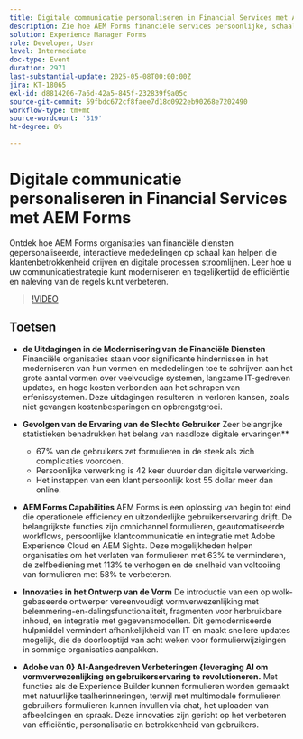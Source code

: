 ```yaml
---
title: Digitale communicatie personaliseren in Financial Services met AEM Forms
description: Zie hoe AEM Forms financiële services persoonlijke, schaalbare communicatie helpt bieden die de betrokkenheid, efficiëntie en compatibiliteit verhogen.
solution: Experience Manager Forms
role: Developer, User
level: Intermediate
doc-type: Event
duration: 2971
last-substantial-update: 2025-05-08T00:00:00Z
jira: KT-18065
exl-id: d8814206-7a6d-42a5-845f-232839f9a05c
source-git-commit: 59fbdc672cf8faee7d18d0922eb90268e7202490
workflow-type: tm+mt
source-wordcount: '319'
ht-degree: 0%

---
```


# Digitale communicatie personaliseren in Financial Services met AEM Forms

Ontdek hoe AEM Forms organisaties van financiële diensten gepersonaliseerde, interactieve mededelingen op schaal kan helpen die klantenbetrokkenheid drijven en digitale processen stroomlijnen. Leer hoe u uw communicatiestrategie kunt moderniseren en tegelijkertijd de efficiëntie en naleving van de regels kunt verbeteren.

>[!VIDEO](https://video.tv.adobe.com/v/3458104/?learn=on&enablevpops)

## Toetsen

* **de Uitdagingen in de Modernisering van de Financiële Diensten** Financiële organisaties staan voor significante hindernissen in het moderniseren van hun vormen en mededelingen toe te schrijven aan het grote aantal vormen over veelvoudige systemen, langzame IT-gedreven updates, en hoge kosten verbonden aan het schrapen van erfenissystemen. Deze uitdagingen resulteren in verloren kansen, zoals niet gevangen kostenbesparingen en opbrengstgroei.

* **Gevolgen van de Ervaring van de Slechte Gebruiker** Zeer belangrijke statistieken benadrukken het belang van naadloze digitale ervaringen**

   * 67% van de gebruikers zet formulieren in de steek als zich complicaties voordoen.
   * Persoonlijke verwerking is 42 keer duurder dan digitale verwerking.
   * Het instappen van een klant persoonlijk kost 55 dollar meer dan online.

* **AEM Forms Capabilities** AEM Forms is een oplossing van begin tot eind die operationele efficiency en uitzonderlijke gebruikerservaring drijft. De belangrijkste functies zijn omnichannel formulieren, geautomatiseerde workflows, persoonlijke klantcommunicatie en integratie met Adobe Experience Cloud en AEM Sights. Deze mogelijkheden helpen organisaties om het verlaten van formulieren met 63% te verminderen, de zelfbediening met 113% te verhogen en de snelheid van voltooiing van formulieren met 58% te verbeteren.

* **Innovaties in het Ontwerp van de Vorm** De introductie van een op wolk-gebaseerde ontwerper vereenvoudigt vormverwezenlijking met belemmering-en-dalingsfunctionaliteit, fragmenten voor herbruikbare inhoud, en integratie met gegevensmodellen. Dit gemoderniseerde hulpmiddel vermindert afhankelijkheid van IT en maakt snellere updates mogelijk, die de doorlooptijd van acht weken voor formulierwijzigingen in sommige organisaties aanpakken.

* **Adobe van 0&rbrace; AI-Aangedreven Verbeteringen &lbrace;leveraging AI om vormverwezenlijking en gebruikerservaring te revolutioneren.** Met functies als de Experience Builder kunnen formulieren worden gemaakt met natuurlijke taalherinneringen, terwijl met multimodale formulieren gebruikers formulieren kunnen invullen via chat, het uploaden van afbeeldingen en spraak. Deze innovaties zijn gericht op het verbeteren van efficiëntie, personalisatie en betrokkenheid van gebruikers.
